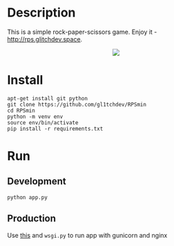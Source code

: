 # Description
This is a simple rock-paper-scissors game. Enjoy it - http://rps.glitchdev.space.
<p align="center">
  <img src="https://i.imgur.com/8DJiIKh.jpg">
</p>

# Install
```
apt-get install git python
git clone https://github.com/gl1tchdev/RPSmin
cd RPSmin
python -m venv env
source env/bin/activate
pip install -r requirements.txt
```
# Run
## Development
```shell
python app.py 
```
## Production 
Use [this](https://www.digitalocean.com/community/tutorials/how-to-serve-flask-applications-with-gunicorn-and-nginx-on-ubuntu-22-04) and ```wsgi.py``` to run app with gunicorn and nginx
